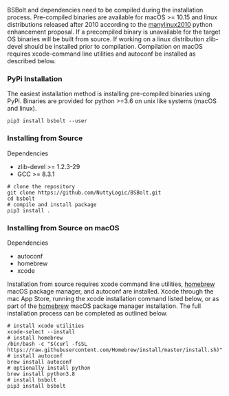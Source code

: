 BSBolt and dependencies need to be compiled during the installation process. Pre-compiled binaries are available for 
macOS >= 10.15 and linux distributions released after 2010 according to the 
[manylinux2010](https://www.python.org/dev/peps/pep-0571/) python enhancement proposal. If a precompiled binary is 
unavailable for the target OS binaries will be built from source. If working on a linux distribution zlib-devel should 
be installed prior to compilation. Compilation on macOS requires xcode-command line utilities and autoconf be installed 
as described below.  

### **PyPi Installation**

The easiest installation method is installing pre-compiled binaries using PyPi. Binaries are provided for python >=3.6
on unix like systems (macOS and linux).

```shell
pip3 install bsbolt --user
```

### **Installing from Source**

Dependencies

* zlib-devel >= 1.2.3-29
* GCC >= 8.3.1

```shell
# clone the repository
git clone https://github.com/NuttyLogic/BSBolt.git
cd bsbolt
# compile and install package
pip3 install .
```

### **Installing from Source on macOS**

Dependencies 
* autoconf
* homebrew
* xcode

Installation from source requires xcode command line utilities, [homebrew](https://brew.sh/) macOS package manager, 
and autoconf are installed. Xcode through the mac App Store, running the xcode installation command listed below, 
or as part of the [homebrew](https://brew.sh/) macOS package manager installation. The full installation process
can be completed as outlined below.

```shell script
# install xcode utilities
xcode-select --install
# install homebrew
/bin/bash -c "$(curl -fsSL https://raw.githubusercontent.com/Homebrew/install/master/install.sh)"
# install autoconf
brew install autoconf
# optionally install python
brew install python3.8
# install bsbolt
pip3 install bsbolt
```

